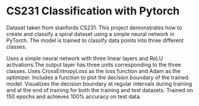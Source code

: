 # CS231 Classification with Pytorch

Dataset taken from stanfords CS231. This project demonstrates how to create and classify a spiral dataset using a simple neural network in PyTorch. The model is trained to classify data points into three different classes.

Uses a simple neural network with three linear layers and ReLU activations.The output layer has three units corresponding to the three classes. Uses CrossEntropyLoss as the loss function and Adam as the optimizer. Includes a function to plot the decision boundary of the trained model.
Visualizes the decision boundary at regular intervals during training and at the end of training for both the training and test datasets. Trained on 150 epochs and achieves 100% accuracy on test data.